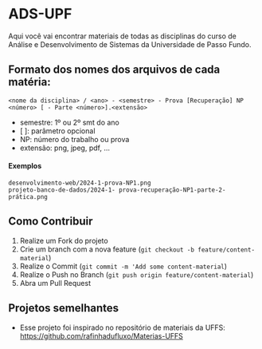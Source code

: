 # ADS-UPF

Aqui você vai encontrar materiais de todas as disciplinas do curso de Análise e Desenvolvimento de Sistemas da Universidade de Passo Fundo.

## Formato dos nomes dos arquivos de cada matéria:  
`<nome da disciplina> / <ano> - <semestre> - Prova [Recuperação] NP <número> [ - Parte <número>].<extensão>`

* semestre: 1º ou 2º smt do ano 
* [  ]: parâmetro opcional 
* NP: número do trabalho ou prova 
* extensão: png, jpeg, pdf, …

#### Exemplos
`desenvolvimento-web/2024-1-prova-NP1.png`  
`projeto-banco-de-dados/2024-1- prova-recuperação-NP1-parte-2-prática.png`

## Como Contribuir

1. Realize um Fork do projeto
2. Crie um branch com a nova feature (`git checkout -b feature/content-material`)
3. Realize o Commit (`git commit -m 'Add some content-material`)
4. Realize o Push no Branch (`git push origin feature/content-material`)
5. Abra um Pull Request

## Projetos semelhantes

* Esse projeto foi inspirado no repositório de materiais da UFFS: https://github.com/rafinhadufluxo/Materias-UFFS
